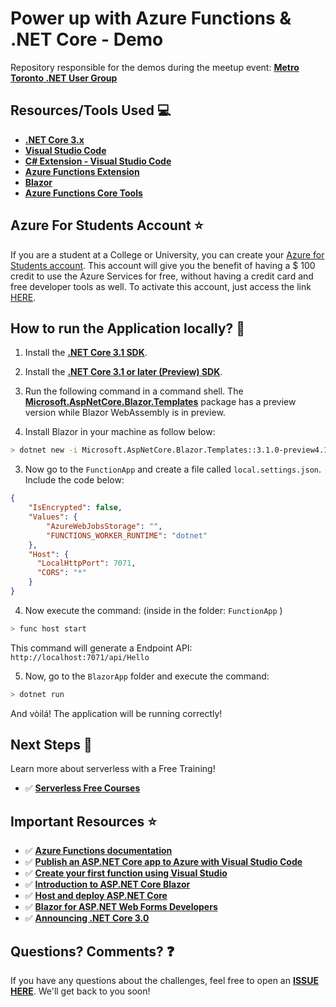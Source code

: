 # Power up with Azure Functions & .NET Core - Demo

Repository responsible for the demos during the meetup event: **[Metro Toronto .NET User Group](https://aka.ms/AA6xcx9)**

## Resources/Tools Used 💻

- **[.NET Core 3.x](https://dotnet.microsoft.com/download?WT.mc_id=dotnetmeetuptoronto-github-gllemos)**
- **[Visual Studio Code](https://code.visualstudio.com/?WT.mc_id=dotnetmeetuptoronto-github-gllemos)**
- **[C# Extension - Visual Studio Code](https://marketplace.visualstudio.com/items?itemName=ms-vscode.csharp&WT.mc_id=dotnetmeetuptoronto-github-gllemos)**
- **[Azure Functions Extension](https://marketplace.visualstudio.com/items?itemName=ms-azuretools.vscode-azurefunctions&WT.mc_id=dotnetmeetuptoronto-github-gllemos)**
- **[Blazor](https://dotnet.microsoft.com/apps/aspnet/web-apps/blazor?WT.mc_id=dotnetmeetuptoronto-github-gllemos)**
- **[Azure Functions Core Tools](https://docs.microsoft.com/en-us/azure/azure-functions/functions-run-local?WT.mc_id=dotnetmeetuptoronto-github-gllemos)**

## Azure For Students Account ⭐️

If you are a student at a College or University, you can create your [Azure for Students account](https://azure.microsoft.com/pt-br/free/students/?WT.mc_id=dotnetmeetuptoronto-github-gllemos). This account will give you the benefit of having a $ 100 credit to use the Azure Services for free, without having a credit card and free developer tools as well. To activate this account, just access the link [HERE](https://azure.microsoft.com/pt-br/free/students/?WT.mc_id=dotnetmeetuptoronto-github-gllemos).

## How to run the Application locally? 🚀

1. Install the **[.NET Core 3.1 SDK](https://dotnet.microsoft.com/download/dotnet-core/3.1?WT.mc_id=dotnetmeetuptoronto-github-gllemos)**.

2. Install the **[.NET Core 3.1 or later (Preview) SDK](https://dotnet.microsoft.com/download?WT.mc_id=dotnetmeetuptoronto-github-gllemos)**.

3. Run the following command in a command shell. The **[Microsoft.AspNetCore.Blazor.Templates](https://www.nuget.org/packages/Microsoft.AspNetCore.Blazor.Templates/)** package has a preview version while Blazor WebAssembly is in preview.

4. Install Blazor in your machine as follow below: 

```bash
> dotnet new -i Microsoft.AspNetCore.Blazor.Templates::3.1.0-preview4.19579.2
```

3. Now go to the `FunctionApp` and create a file called `local.settings.json`. Include the code below:

```json
{
    "IsEncrypted": false,
    "Values": {
        "AzureWebJobsStorage": "",
        "FUNCTIONS_WORKER_RUNTIME": "dotnet"
    },
    "Host": {
      "LocalHttpPort": 7071,
      "CORS": "*"
    }
}
```

4. Now execute the command: (inside in the folder: `FunctionApp` )

```bash
> func host start
```

This command will generate a Endpoint API: `http://localhost:7071/api/Hello`

5. Now, go to the `BlazorApp` folder and execute the command:

```bash
> dotnet run
```

And vòilá! The application will be running correctly!

## Next Steps 🏃

Learn more about serverless with a Free Training!

-   ✅ **[Serverless Free Courses](https://docs.microsoft.com/learn/browse/?term=azure%20functions&WT.mc_id=dotnetmeetuptoronto-github-gllemos)**

## Important Resources ⭐️

-   ✅ **[Azure Functions documentation](https://docs.microsoft.com/azure/azure-functions/?WT.mc_id=dotnetmeetuptoronto-github-gllemos)**
-   ✅ **[Publish an ASP.NET Core app to Azure with Visual Studio Code](https://docs.microsoft.com/aspnet/core/tutorials/publish-to-azure-webapp-using-vscode?view=aspnetcore-3.1&viewFallbackFrom=aspnetcore-3.0&WT.mc_id=dotnetmeetuptoronto-github-gllemos)**
-   ✅ **[Create your first function using Visual Studio](https://docs.microsoft.com/azure/azure-functions/functions-create-your-first-function-visual-studio?WT.mc_id=dotnetmeetuptoronto-github-gllemos)**
-   ✅ **[Introduction to ASP.NET Core Blazor](https://docs.microsoft.com/aspnet/core/blazor/?view=aspnetcore-3.1&WT.mc_id=dotnetmeetuptoronto-github-gllemos)**
-   ✅ **[Host and deploy ASP.NET Core](https://docs.microsoft.com/en-us/aspnet/core/host-and-deploy/?view=aspnetcore-3.0&wt.mc_id=dotnetmeetuptoronto-github-gllemos)**
-   ✅ **[Blazor for ASP.NET Web Forms Developers](https://docs.microsoft.com/en-us/dotnet/architecture/blazor-for-web-forms-developers/?wt.mc_id=dotnetmeetuptoronto-github-gllemos)**
-   ✅ **[Announcing .NET Core 3.0](https://devblogs.microsoft.com/dotnet/announcing-net-core-3-0/?WT.mc_id=dotnetmeetuptoronto-github-gllemos)**

## Questions? Comments? ❓

If you have any questions about the challenges, feel free to open an **[ISSUE HERE](https://github.com/glaucia86/dotnet-toronto-meetup/issues)**. We'll get back to you soon!
